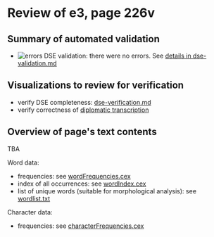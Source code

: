 # Review of e3, page 226v

## Summary of automated validation

-  ![errors](http://www.homermultitext.org/iipsrv?OBJ=IIP,1.0&FIF=/project/homer/pyramidal/deepzoom/hmt/vaimg/2017a/VA311RN_0481.tif&RGN=0.6043,0.2275,0.01013,0.008714&WID=50&CVT=JPEG) DSE validation: there were no errors. 
See [details in dse-validation.md](./dse-validation.md)


## Visualizations to review for verification

- verify DSE completeness: [dse-verification.md](./dse-verification.md)
- verify correctness of [diplomatic transcription](./transcription.md)

## Overview of page's text contents

TBA


Word data:

-  frequencies:  see [wordFrequencies.cex](./wordFrequencies.cex)
-  index of all occurrences:  see [wordIndex.cex](./wordIndex.cex)
-  list of unique words (suitable for morphological analysis):  see [wordlist.txt](./wordlist.txt)

Character data:

-  frequencies:  see [characterFrequencies.cex](./characterFrequencies.cex)
